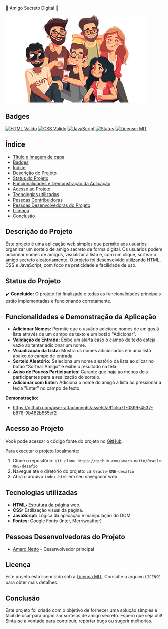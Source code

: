 🎁 Amigo Secreto Digital 🎁 

![Imagem representativa de amigo secreto](assets/amigo-secreto.png)

## Badges
[![HTML Valido](https://img.shields.io/badge/HTML-Validado-informational?style=flat&logo=html5&logoColor=white&color=2ECC71)](https://validator.w3.org/)
[![CSS Valido](https://img.shields.io/badge/CSS-Validado-informational?style=flat&logo=css3&logoColor=white&color=2ECC71)](https://jigsaw.w3.org/css-validator/)
[![JavaScript](https://img.shields.io/badge/JavaScript-ES6+-yellow?style=flat&logo=javascript&logoColor=black)](https://www.javascript.com/)
[![Status](https://img.shields.io/badge/Status-Concluído-success)](https://github.com/seu-usuario/seu-repositorio)
[![License: MIT](https://img.shields.io/badge/License-MIT-yellow.svg)](https://opensource.org/licenses/MIT)

## Índice

*   [Título e Imagem de capa](#título--amigo-secreto-)
*   [Badges](#badges)
*   [Índice](#índice)
*   [Descrição do Projeto](#descrição-do-projeto)
*   [Status do Projeto](#status-do-projeto)
*   [Funcionalidades e Demonstração da Aplicação](#funcionalidades-e-demonstração-da-aplicação)
*   [Acesso ao Projeto](#acesso-ao-projeto)
*   [Tecnologias utilizadas](#tecnologias-utilizadas)
*   [Pessoas Contribuidoras](#pessoas-contribuidoras)
*   [Pessoas Desenvolvedoras do Projeto](#pessoas-desenvolvedoras-do-projeto)
*   [Licença](#licença)
*   [Conclusão](#conclusão)

## Descrição do Projeto

Este projeto é uma aplicação web simples que permite aos usuários organizar um sorteio de amigo secreto de forma digital.  Os usuários podem adicionar nomes de amigos, visualizar a lista e, com um clique, sortear o amigo secreto aleatoriamente. O projeto foi desenvolvido utilizando HTML, CSS e JavaScript, com foco na praticidade e facilidade de uso.

## Status do Projeto

✔️ **Concluído:** O projeto foi finalizado e todas as funcionalidades principais estão implementadas e funcionando corretamente.

## Funcionalidades e Demonstração da Aplicação

*   **Adicionar Nomes:** Permite que o usuário adicione nomes de amigos à lista através de um campo de texto e um botão "Adicionar".
*   **Validação de Entrada:** Exibe um alerta caso o campo de texto esteja vazio ao tentar adicionar um nome.
*   **Visualização da Lista:** Mostra os nomes adicionados em uma lista abaixo do campo de entrada.
*   **Sorteio Aleatório:** Seleciona um nome aleatório da lista ao clicar no botão "Sortear Amigo" e exibe o resultado na tela.
*   **Aviso de Poucos Participantes:** Garante que haja ao menos dois participantes para a realização do sorteio.
*   **Adicionar com Enter:** Adiciona o nome do amigo à lista ao pressionar a tecla "Enter" no campo de texto.

**Demonstração:**

*  https://github.com/user-attachments/assets/a91c5a71-0399-4537-b878-9b482b555ef2



## Acesso ao Projeto

Você pode acessar o código fonte do projeto no [GitHub](https://github.com/amaro-netto/Oracle-ONE-desafio).

Para executar o projeto localmente:

1.  Clone o repositório: `git clone https://github.com/amaro-netto/Oracle-ONE-desafio`
2.  Navegue até o diretório do projeto: `cd Oracle-ONE-desafio`
3.  Abra o arquivo `index.html` em seu navegador web.

## Tecnologias utilizadas

*   **HTML:** Estrutura da página web.
*   **CSS:** Estilização visual da página.
*   **JavaScript:** Lógica da aplicação e manipulação do DOM.
*   **Fontes:** Google Fonts (Inter, Merriweather)


## Pessoas Desenvolvedoras do Projeto

*   [Amaro Netto](https://github.com/amaro-netto) - Desenvolvedor principal

## Licença

Este projeto está licenciado sob a [Licença MIT](LICENSE).  Consulte o arquivo `LICENSE` para obter mais detalhes.

## Conclusão

Este projeto foi criado com o objetivo de fornecer uma solução simples e fácil de usar para organizar sorteios de amigo secreto. Espero que seja útil! Sinta-se à vontade para contribuir, reportar bugs ou sugerir melhorias.
